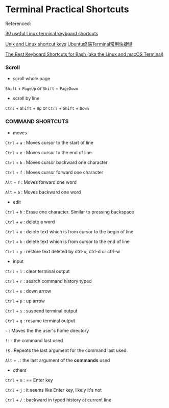 # Terminal Practical Shortcuts

Referenced: 

[30 useful Linux terminal keyboard shortcuts](https://sharadchhetri.com/2014/01/09/30-useful-linux-terminal-keyboard-shortcuts/)

[Unix and Linux shortcut keys](https://www.computerhope.com/ushort.htm)
[Ubuntu终端Terminal常用快捷键](https://www.jb51.net/os/Ubuntu/141723.html)

[The Best Keyboard Shortcuts for Bash (aka the Linux and macOS Terminal)](https://www.howtogeek.com/howto/ubuntu/keyboard-shortcuts-for-bash-command-shell-for-ubuntu-debian-suse-redhat-linux-etc/)

### Scroll 

- scroll whole page 

`Shift` + `PageUp` or `Shift` + `PageDown`

- scroll by line

`Ctrl` + `Shift` + `Up` or `Ctrl` + `Shift` + `Down`

### COMMAND SHORTCUTS

- moves

`Ctrl` + `a` : Moves cursor to the start of line

`Ctrl` + `e` : Moves cursor to the end of line

`Ctrl` + `b` : Moves cursor backward one character

`Ctrl` + `f` : Moves cursor forward one character

`Alt` + `f` : Moves forward one word

`Alt` + `b` : Moves backward one word

- edit

`Ctrl` + `h` : Erase one character. Similar to pressing backspace

`Ctrl` + `w` : delete a word

`Ctrl` + `u` : delete text which is from cursor to the begin of line

`Ctrl` + `k` : delete text which is from cursor to the end of line

`Ctrl` + `y` : restore text deleted by ctrl-u, ctrl-d or ctrl-w

- input

`Ctrl` + `l` : clear terminal output

`Ctrl` + `r` : search command history typed

`Ctrl` + `n` : down arrow

`Ctrl` + `p` : up arrow

`Ctrl` + `s` : suspend terminal output

`Ctrl` + `q` : resume terminal output

`~` : Moves the the user's home directory

`!!` : the command last used

`!$` : Repeats the last argument for the command last used.

`Alt` + `.`: the last argument of the **commands** used 

- others

`Ctrl` + `m` : == Enter key

`Ctrl` + `j` : it seems like Enter key, likely it's not

`Ctrl` + `/` : backward in typed history at current line

